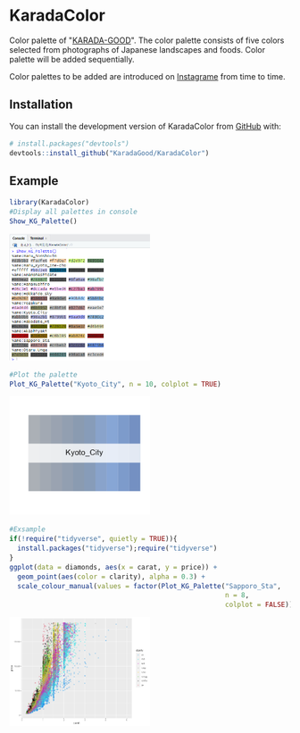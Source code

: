 # KaradaColor

<!-- badges: start -->

<!-- badges: end -->

Color palette of "[KARADA-GOOD](https://www.karada-good.net/)". The color palette consists of five colors selected from photographs of Japanese landscapes and foods. Color palette will be added sequentially.

Color palettes to be added are introduced on [Instagrame](https://www.instagram.com/karadagood/) from time to time.


## Installation

You can install the development version of KaradaColor from [GitHub](https://github.com/) with:

``` r
# install.packages("devtools")
devtools::install_github("KaradaGood/KaradaColor")
```

## Example

``` r
library(KaradaColor)
#Display all palettes in console
Show_KG_Palette()
```

<img src="man/figures/Show_KG_Palette.png" width="50%"/>

``` r
#Plot the palette
Plot_KG_Palette("Kyoto_City", n = 10, colplot = TRUE)
```

<img src="man/figures/Plot_KG_Palette.png" width="50%"/>

``` r
#Exsample
if(!require("tidyverse", quietly = TRUE)){
  install.packages("tidyverse");require("tidyverse")
}
ggplot(data = diamonds, aes(x = carat, y = price)) +
  geom_point(aes(color = clarity), alpha = 0.3) +
  scale_colour_manual(values = factor(Plot_KG_Palette("Sapporo_Sta",
                                                      n = 8,
                                                      colplot = FALSE)))
```

<img src="man/figures/ex_plot.png" width="50%"/>
